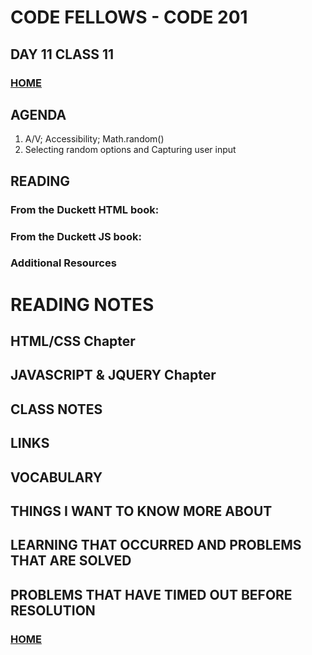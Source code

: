 # CODE FELLOWS - CODE 201

## DAY 11 CLASS 11


### [HOME](../README.md)

## AGENDA
1.  A/V; Accessibility; Math.random()
1.  Selecting random options and Capturing user input

## READING
### From the Duckett HTML book:

### From the Duckett JS book:

### Additional Resources

# READING NOTES
## HTML/CSS Chapter 

## JAVASCRIPT & JQUERY Chapter 

## CLASS NOTES

## LINKS

## VOCABULARY

## THINGS I WANT TO KNOW MORE ABOUT

## LEARNING THAT OCCURRED AND PROBLEMS THAT ARE SOLVED

## PROBLEMS THAT HAVE TIMED OUT BEFORE RESOLUTION

### [HOME](../README.md)